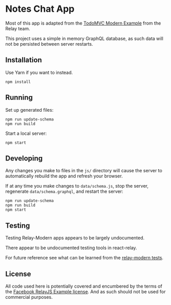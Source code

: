 # Notes Chat App

Most of this app is adapted from the [TodoMVC Modern Example](https://github.com/relayjs/relay-examples/tree/master/todo-modern) from the Relay team.

This project uses a simple in memory GraphQL database, as such data will not be persisted between server restarts.

## Installation

Use Yarn if you want to instead.

```
npm install 
```

## Running

Set up generated files:

```
npm run update-schema
npm run build
```

Start a local server:

```
npm start
```

## Developing

Any changes you make to files in the `js/` directory will cause the server to
automatically rebuild the app and refresh your browser.

If at any time you make changes to `data/schema.js`, stop the server,
regenerate `data/schema.graphql`, and restart the server:

```
npm run update-schema
npm run build
npm start
```

## Testing

Testing Relay-Modern apps appears to be largely undocumented. 

There appear to be undocumented testing tools in react-relay. 

For future reference see what can be learned from the [relay-modern tests](https://github.com/facebook/relay/tree/master/packages/react-relay/modern/__tests__).


## License

All code used here is potentially covered and encumbered by the terms of the [Facebook RelayJS Example license](https://github.com/relayjs/relay-examples/blob/master/LICENSE.md). And as such should not be used for commercial purposes. 
